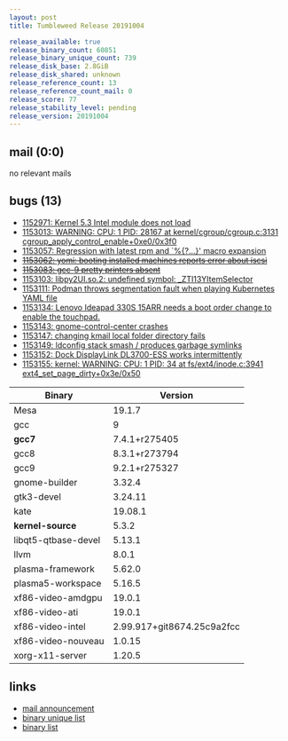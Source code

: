 ```yaml
---
layout: post
title: Tumbleweed Release 20191004

release_available: true
release_binary_count: 60851
release_binary_unique_count: 739
release_disk_base: 2.8GiB
release_disk_shared: unknown
release_reference_count: 13
release_reference_count_mail: 0
release_score: 77
release_stability_level: pending
release_version: 20191004
---
```


## mail (0:0)

no relevant mails

## bugs (13)

<!--more-->

- [1152971: Kernel 5.3 Intel module does not load](https://bugzilla.opensuse.org/show_bug.cgi?id=1152971)
- [1153013: WARNING: CPU: 1 PID: 28167 at kernel/cgroup/cgroup.c:3131 cgroup_apply_control_enable+0xe0/0x3f0](https://bugzilla.opensuse.org/show_bug.cgi?id=1153013)
- [1153057: Regression with latest rpm and `%{?...}' macro expansion](https://bugzilla.opensuse.org/show_bug.cgi?id=1153057)
- ~~[1153062: yomi: booting installed machines reports error about iscsi](https://bugzilla.opensuse.org/show_bug.cgi?id=1153062)~~
- ~~[1153083: gcc-9 pretty printers absent](https://bugzilla.opensuse.org/show_bug.cgi?id=1153083)~~
- [1153103: libpy2UI.so.2: undefined symbol: _ZTI13YItemSelector](https://bugzilla.opensuse.org/show_bug.cgi?id=1153103)
- [1153111: Podman throws segmentation fault when playing Kubernetes YAML file](https://bugzilla.opensuse.org/show_bug.cgi?id=1153111)
- [1153134: Lenovo Ideapad 330S 15ARR needs a boot order change to enable the touchpad.](https://bugzilla.opensuse.org/show_bug.cgi?id=1153134)
- [1153143: gnome-control-center crashes](https://bugzilla.opensuse.org/show_bug.cgi?id=1153143)
- [1153147: changing kmail local folder directory fails](https://bugzilla.opensuse.org/show_bug.cgi?id=1153147)
- [1153149: ldconfig stack smash / produces garbage symlinks](https://bugzilla.opensuse.org/show_bug.cgi?id=1153149)
- [1153152: Dock DisplayLink DL3700-ESS works intermittently](https://bugzilla.opensuse.org/show_bug.cgi?id=1153152)
- [1153155: kernel: WARNING: CPU: 1 PID: 34 at fs/ext4/inode.c:3941 ext4_set_page_dirty+0x3e/0x50](https://bugzilla.opensuse.org/show_bug.cgi?id=1153155)

Binary | Version
--- | ---
Mesa | 19.1.7
gcc | 9
**gcc7** | 7.4.1+r275405
gcc8 | 8.3.1+r273794
gcc9 | 9.2.1+r275327
gnome-builder | 3.32.4
gtk3-devel | 3.24.11
kate | 19.08.1
**kernel-source** | 5.3.2
libqt5-qtbase-devel | 5.13.1
llvm | 8.0.1
plasma-framework | 5.62.0
plasma5-workspace | 5.16.5
xf86-video-amdgpu | 19.0.1
xf86-video-ati | 19.0.1
xf86-video-intel | 2.99.917+git8674.25c9a2fcc
xf86-video-nouveau | 1.0.15
xorg-x11-server | 1.20.5

## links

- [mail announcement](https://lists.opensuse.org/opensuse-factory/2019-10/msg00057.html)
- [binary unique list](http://download.opensuse.org/history/20191004/rpm.unique.list)
- [binary list](http://download.opensuse.org/history/20191004/rpm.list)
